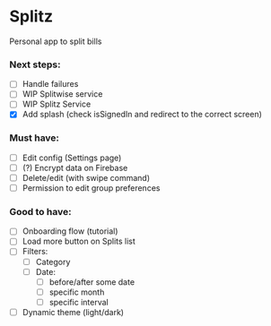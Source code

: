 # Splitz
Personal app to split bills

### Next steps:
- [ ] Handle failures
- [ ] WIP Splitwise service
- [ ] WIP Splitz Service
- [x] Add splash (check isSignedIn and redirect to the correct screen)

### Must have:
- [ ] Edit config (Settings page)
- [ ] (?) Encrypt data on Firebase 
- [ ] Delete/edit (with swipe command)
- [ ] Permission to edit group preferences

### Good to have:
- [ ] Onboarding flow (tutorial)
- [ ] Load more button on Splits list
- [ ] Filters:
  - [ ] Category
  - [ ] Date:
    - [ ] before/after some date
    - [ ] specific month
    - [ ] specific interval
- [ ] Dynamic theme (light/dark)
